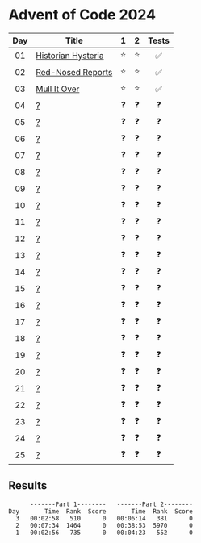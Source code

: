 # Advent of Code 2024

| Day | Title                                                     |     1      |     2      |       Tests        |
| :-: | --------------------------------------------------------- | :--------: | :--------: | :----------------: |
| 01  | [Historian Hysteria](https://adventofcode.com/2024/day/1) |   :star:   |   :star:   | :white_check_mark: |
| 02  | [Red-Nosed Reports](https://adventofcode.com/2024/day/2)  |   :star:   |   :star:   | :white_check_mark: |
| 03  | [Mull It Over](https://adventofcode.com/2024/day/3)       |   :star:   |   :star:   | :white_check_mark: |
| 04  | [?](https://adventofcode.com/2024/day/4)                  | :question: | :question: |     :question:     |
| 05  | [?](https://adventofcode.com/2024/day/5)                  | :question: | :question: |     :question:     |
| 06  | [?](https://adventofcode.com/2024/day/6)                  | :question: | :question: |     :question:     |
| 07  | [?](https://adventofcode.com/2024/day/7)                  | :question: | :question: |     :question:     |
| 08  | [?](https://adventofcode.com/2024/day/8)                  | :question: | :question: |     :question:     |
| 09  | [?](https://adventofcode.com/2024/day/9)                  | :question: | :question: |     :question:     |
| 10  | [?](https://adventofcode.com/2024/day/10)                 | :question: | :question: |     :question:     |
| 11  | [?](https://adventofcode.com/2024/day/11)                 | :question: | :question: |     :question:     |
| 12  | [?](https://adventofcode.com/2024/day/12)                 | :question: | :question: |     :question:     |
| 13  | [?](https://adventofcode.com/2024/day/13)                 | :question: | :question: |     :question:     |
| 14  | [?](https://adventofcode.com/2024/day/14)                 | :question: | :question: |     :question:     |
| 15  | [?](https://adventofcode.com/2024/day/15)                 | :question: | :question: |     :question:     |
| 16  | [?](https://adventofcode.com/2024/day/16)                 | :question: | :question: |     :question:     |
| 17  | [?](https://adventofcode.com/2024/day/17)                 | :question: | :question: |     :question:     |
| 18  | [?](https://adventofcode.com/2024/day/18)                 | :question: | :question: |     :question:     |
| 19  | [?](https://adventofcode.com/2024/day/19)                 | :question: | :question: |     :question:     |
| 20  | [?](https://adventofcode.com/2024/day/20)                 | :question: | :question: |     :question:     |
| 21  | [?](https://adventofcode.com/2024/day/21)                 | :question: | :question: |     :question:     |
| 22  | [?](https://adventofcode.com/2024/day/22)                 | :question: | :question: |     :question:     |
| 23  | [?](https://adventofcode.com/2024/day/23)                 | :question: | :question: |     :question:     |
| 24  | [?](https://adventofcode.com/2024/day/24)                 | :question: | :question: |     :question:     |
| 25  | [?](https://adventofcode.com/2024/day/25)                 | :question: | :question: |     :question:     |

## Results

```text
      -------Part 1--------   -------Part 2--------
Day       Time  Rank  Score       Time  Rank  Score
  3   00:02:58   510      0   00:06:14   381      0
  2   00:07:34  1464      0   00:38:53  5970      0
  1   00:02:56   735      0   00:04:23   552      0
```
